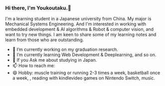 ### Hi there, I'm Youkoutaku.👋

I'm a learning student in a Japanese university from China. My major is Mechanical Systems Engineering. And I'm interested in working with embedded development & AI algorithms & Robot & computer vision, and want to try new things. I am keen to share some of my learning notes and learn from those who are outstanding.

- 🔭 I’m currently working on my graduation research.
- 🌱 I’m currently learning Web Development & Deeplearning, and so on.
- 💬 If you Ask me about studying in Japan.
- 📫 How to reach me: [](yangguangze1999@outlook.com)
- 😄 Hobby: muscle training or running 2-3 times a week, basketball once a week, , reading with kindlevideo games on Nintendo Switch, music.
